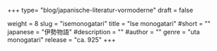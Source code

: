 +++
type= "blog/japanische-literatur-vormoderne"
draft = false

weight = 8
slug = "isemonogatari"
title = "Ise monogatari"
#short = ""
japanese = "伊勢物語"
#description = ""
#author = ""
genre = "uta monogatari"
release = "ca. 925"
+++

